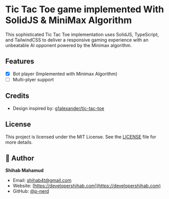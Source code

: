 # Tic Tac Toe game implemented With SolidJS & MiniMax Algorithm

This sophisticated Tic Tac Toe implementation uses SolidJS, TypeScript, and TailwindCSS to deliver a responsive gaming experience with an unbeatable AI opponent powered by the Minimax algorithm.

## Features

- [x] Bot player (Implemented with Minimax Algorithm)
- [ ] Multi-plyer support

## Credits

-   Design inspired by: [g1alexander/tic-tac-toe](https://github.com/g1alexander/tic-tac-toe)

## License

This project is licensed under the MIT License. See the [LICENSE](LICENSE) file for more details.

## 👤 Author

**Shihab Mahamud**

- Email: shihab4t@gmail.com
- Website: [https://developershihab.com](https://developershihab.com)
- GitHub: [@p-nerd](https://github.com/p-nerd)
